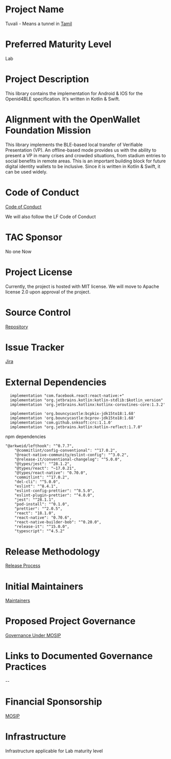 # Project Name
Tuvali - Means a tunnel in [Tamil](https://en.wikipedia.org/wiki/Tamil_language)

# Preferred Maturity Level
Lab

# Project Description
This library contains the implementation for Android & IOS for the Openid4BLE specification. It's written in Kotlin & Swift.

# Alignment with the OpenWallet Foundation Mission
This library implements the BLE-based local transfer of Verifiable Presentation (VP). An offline-based mode provides us with the ability to present a VP in many crises and crowded situations, from stadium entries to social benefits in remote areas. This is an important building block for future digital identity wallets to be inclusive. Since it is written in Kotlin & Swift, it can be used widely.

# Code of Conduct
[Code of Conduct](https://docs.mosip.io/1.2.0/community/code-of-conduct)

We will also follow the LF Code of Conduct

# TAC Sponsor
No one Now

# Project License
Currently, the project is hosted with MIT license. We will move to Apache license 2.0 upon approval of the project.

# Source Control
[Repository](https://github.com/mosip/tuvali)

# Issue Tracker
[Jira](https://mosip.atlassian.net/issues/?jql=labels%20%3D%20%22BLE%22)

# External Dependencies
```
  implementation "com.facebook.react:react-native:+"
  implementation "org.jetbrains.kotlin:kotlin-stdlib:$kotlin_version"
  implementation 'org.jetbrains.kotlinx:kotlinx-coroutines-core:1.3.2'

  implementation 'org.bouncycastle:bcpkix-jdk15to18:1.68'
  implementation 'org.bouncycastle:bcprov-jdk15to18:1.68'
  implementation 'com.github.snksoft:crc:1.1.0'
  implementation "org.jetbrains.kotlin:kotlin-reflect:1.7.0"
```
npm dependencies

```
"@arkweid/lefthook": "^0.7.7",
    "@commitlint/config-conventional": "^17.0.2",
    "@react-native-community/eslint-config": "^3.0.2",
    "@release-it/conventional-changelog": "^5.0.0",
    "@types/jest": "^28.1.2",
    "@types/react": "~17.0.21",
    "@types/react-native": "0.70.0",
    "commitlint": "^17.0.2",
    "del-cli": "^5.0.0",
    "eslint": "^8.4.1",
    "eslint-config-prettier": "^8.5.0",
    "eslint-plugin-prettier": "^4.0.0",
    "jest": "^28.1.1",
    "pod-install": "^0.1.0",
    "prettier": "^2.0.5",
    "react": "18.1.0",
    "react-native": "0.70.6",
    "react-native-builder-bob": "^0.20.0",
    "release-it": "^15.0.0",
    "typescript": "^4.5.2"
```

# Release Methodology
[Release Process](https://docs.mosip.io/1.2.0/community/release-process)

# Initial Maintainers
[Maintainers](https://github.com/mosip/tuvali/blob/master/MAINTAINERS.md)

# Proposed Project Governance
[Governance Under MOSIP](https://docs.mosip.io/inji/inji-mobile-wallet/project-governance)

# Links to Documented Governance Practices
--

# Financial Sponsorship
[MOSIP](https://www.mosip.io/)

# Infrastructure
Infrastructure applicable for Lab maturity level